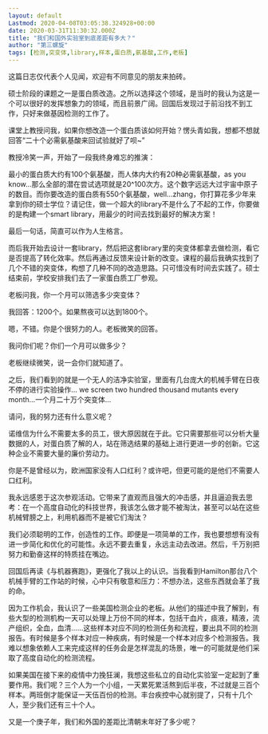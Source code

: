 ```yaml
---
layout: default
Lastmod: 2020-04-08T03:05:38.324928+00:00
date: 2020-03-31T11:30:32.000Z
title: "我们和国外实验室到底差距有多大？"
author: "第三螺旋"
tags: [检测,突变体,library,样本,蛋白质,氨基酸,工作,老板]
---
```


这篇日志仅代表个人见闻，欢迎有不同意见的朋友来拍砖。

硕士阶段的课题之一是蛋白质改造。之所以选择这个领域，是当时的我认为这是一个可以很好的发挥想象力的领域，而且前景广阔。回国后发现过于前沿找不到工作，只好来做基因检测的工作了。

课堂上教授问我，如果你想改造一个蛋白质该如何开始？愣头青如我，想都不想就回答“二十个必需氨基酸来回试验就好了呗~”

教授冷笑一声，开始了一段我终身难忘的推演：

最小的蛋白质大约有100个氨基酸，而人体内大约有20种必需氨基酸，as you know...那么全部的潜在尝试选项就是20^100次方。这个数字远远大过宇宙中原子的数目。而你要改造的蛋白质有550个氨基酸，well...zhang，你打算花多少年来拿到你的硕士学位？请记住，做一个超大的library不是什么了不起的工作，你要做的是构建一个smart library，用最少的时间去找到最好的解决方案！

最后一句话，简直可以作为人生格言。

而后我开始去设计一套library，然后把这套library里的突变体都拿去做检测，看它是否提高了转化效率。然后再通过反馈来设计新的改变。课程的最后我确实找到了几个不错的突变体，构想了几种不同的改造思路。只可惜没有时间去实践了。硕士结束前，学校安排我们去了一家蛋白质工厂参观。

老板问我，你一个月可以筛选多少突变体？

我回答：1200个。如果熬夜可以达到1800个。

嗯，不错。你是个很努力的人。老板微笑的回答。

我问你们呢？你们一个月可以做多少？

老板继续微笑，说一会你们就知道了。

之后，我们看到的就是一个无人的洁净实验室，里面有几台庞大的机械手臂在日夜不停的进行实验操作... we screen two hundred thousand mutants every month...一个月二十万个突变体...

请问，我的努力还有什么意义呢？

诺维信为什么不需要太多的员工，很大原因就在于此。它只需要那些可以分析大量数据的人，对蛋白质了解的人，站在筛选结果的基础上进行更进一步的创新。它这种企业不需要大量的廉价劳动力。

你是不是曾经以为，欧洲国家没有人口红利？或许吧，但更可能的是他们不需要人口红利。

我永远感恩于这次参观活动。它带来了直观而且强大的冲击感，并且逼迫我去思考：在一个高度自动化的科技世界，我该怎么做才能不被淘汰，甚至可以站在这些机械臂膀之上，利用机器而不是被它们淘汰？

我们必须聪明的工作，创造性的工作。即便是一项简单的工作，我也要想想有没有进一步简化和优化的可能性。永远不要去重复，永远主动去改进。然后，千万别把努力和勤奋这样的特质挂在嘴边。

回国后再读《与机器赛跑》，更强化了我以上的认识。当我看到Hamilton那台八个机械手臂的工作站的时候，心中只有敬意和压力：不想办法，这些东西就会革了我的命。

因为工作机会，我认识了一些美国检测企业的老板。从他们的描述中我了解到，有些大型的检测机构一天可以处理上万份不同的样本，包括干血片，痰液，精液，流产组织，全血，血清......这些样本对应不同的检测任务和流程，要出具不同的检测报告。有时候是多个样本对应一种疾病，有时候是一个样本对应多个检测报告。我难以想象依赖人工来完成这样的任务会是怎样混乱的场景，唯一的可能就是他们采取了高度自动化的检测流程。

如果美国在接下来的疫情中力挽狂澜，我想这些私立的自动化实验室一定起到了重要作用。我们呢？三个人为一个小组，一天累死累活熬到后半夜，不过就是三百个样本。两班倒才能保证一天伍百份的检测。丰台疾控中心就别提了，只有十几个人，至少我们还有三十个人。

又是一个庚子年，我们和外国的差距比清朝末年好了多少呢？

